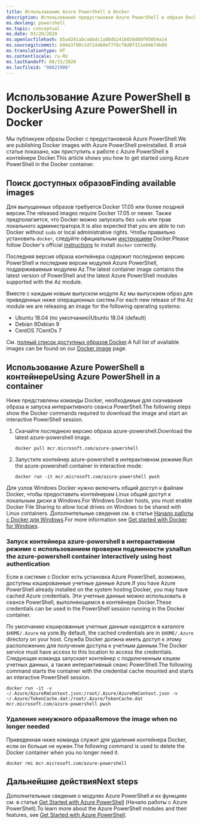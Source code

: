 ```yaml
---
title: Использование Azure PowerShell в Docker
description: Использование предустановки Azure PowerShell в образе Docker.
ms.devlang: powershell
ms.topic: conceptual
ms.date: 03/20/2020
ms.openlocfilehash: b5ad201abcabbdc1a88db241b028d88f05054a14
ms.sourcegitcommit: b94a3f00c147144b0ef7f8cf8d0f151e04674b89
ms.translationtype: HT
ms.contentlocale: ru-RU
ms.lasthandoff: 08/25/2020
ms.locfileid: "88821906"
---
```

# <a name="using-azure-powershell-in-docker"></a><span data-ttu-id="e282c-103">Использование Azure PowerShell в Docker</span><span class="sxs-lookup"><span data-stu-id="e282c-103">Using Azure PowerShell in Docker</span></span>

<span data-ttu-id="e282c-104">Мы публикуем образы Docker с предустановкой Azure PowerShell.</span><span class="sxs-lookup"><span data-stu-id="e282c-104">We are publishing Docker images with Azure PowerShell preinstalled.</span></span> <span data-ttu-id="e282c-105">В этой статье показано, как приступить к работе с Azure PowerShell в контейнере Docker.</span><span class="sxs-lookup"><span data-stu-id="e282c-105">This article shows you how to get started using Azure PowerShell in the Docker container.</span></span>

## <a name="finding-available-images"></a><span data-ttu-id="e282c-106">Поиск доступных образов</span><span class="sxs-lookup"><span data-stu-id="e282c-106">Finding available images</span></span>

<span data-ttu-id="e282c-107">Для выпущенных образов требуется Docker 17.05 или более поздней версии.</span><span class="sxs-lookup"><span data-stu-id="e282c-107">The released images require Docker 17.05 or newer.</span></span> <span data-ttu-id="e282c-108">Также предполагается, что Docker можно запускать без `sudo` или прав локального администратора.</span><span class="sxs-lookup"><span data-stu-id="e282c-108">It is also expected that you are able to run Docker without `sudo` or local administrative rights.</span></span> <span data-ttu-id="e282c-109">Чтобы правильно установить `docker`, следуйте официальным [инструкциям][install] Docker.</span><span class="sxs-lookup"><span data-stu-id="e282c-109">Please follow Docker's official [instructions][install] to install `docker` correctly.</span></span>

<span data-ttu-id="e282c-110">Последняя версия образа контейнера содержит последнюю версию PowerShell и последние версии модулей Azure PowerShell, поддерживаемые модулем Az.</span><span class="sxs-lookup"><span data-stu-id="e282c-110">The latest container image contains the latest version of PowerShell and the latest Azure PowerShell modules supported with the Az module.</span></span>

<span data-ttu-id="e282c-111">Вместе с каждым новым выпуском модуля Az мы выпускаем образ для приведенных ниже операционных систем.</span><span class="sxs-lookup"><span data-stu-id="e282c-111">For each new release of the Az module we are releasing an image for the following operating systems:</span></span>

- <span data-ttu-id="e282c-112">Ubuntu 18.04 (по умолчанию)</span><span class="sxs-lookup"><span data-stu-id="e282c-112">Ubuntu 18.04 (default)</span></span>
- <span data-ttu-id="e282c-113">Debian 9</span><span class="sxs-lookup"><span data-stu-id="e282c-113">Debian 9</span></span>
- <span data-ttu-id="e282c-114">CentOS 7</span><span class="sxs-lookup"><span data-stu-id="e282c-114">CentOs 7</span></span>

<span data-ttu-id="e282c-115">См. [полный список доступных образов Docker][az image].</span><span class="sxs-lookup"><span data-stu-id="e282c-115">A full list of available images can be found on our [Docker image][az image] page.</span></span>

## <a name="using-azure-powershell-in-a-container"></a><span data-ttu-id="e282c-116">Использование Azure PowerShell в контейнере</span><span class="sxs-lookup"><span data-stu-id="e282c-116">Using Azure PowerShell in a container</span></span>

<span data-ttu-id="e282c-117">Ниже представлены команды Docker, необходимые для скачивания образа и запуска интерактивного сеанса PowerShell.</span><span class="sxs-lookup"><span data-stu-id="e282c-117">The following steps show the Docker commands required to download the image and start an interactive PowerShell session.</span></span>

1. <span data-ttu-id="e282c-118">Скачайте последнюю версию образа azure-powershell.</span><span class="sxs-lookup"><span data-stu-id="e282c-118">Download the latest azure-powershell image.</span></span>

   ```console
   docker pull mcr.microsoft.com/azure-powershell
   ```

1. <span data-ttu-id="e282c-119">Запустите контейнер azure-powershell в интерактивном режиме:</span><span class="sxs-lookup"><span data-stu-id="e282c-119">Run the azure-powershell container in interactive mode:</span></span>

   ```console
   docker run -it mcr.microsoft.com/azure-powershell pwsh
   ```

<span data-ttu-id="e282c-120">Для узлов Windows Docker нужно включить общий доступ к файлам Docker, чтобы предоставить контейнерам Linux общий доступ к локальным диски в Windows.</span><span class="sxs-lookup"><span data-stu-id="e282c-120">For Windows Docker hosts, you must enable Docker File Sharing to allow local drives on Windows to be shared with Linux containers.</span></span> <span data-ttu-id="e282c-121">Дополнительные сведения см. в статье [Начало работы с Docker для Windows][file-sharing].</span><span class="sxs-lookup"><span data-stu-id="e282c-121">For more information see [Get started with Docker for Windows][file-sharing].</span></span>

### <a name="run-the-azure-powershell-container-interactively-using-host-authentication"></a><span data-ttu-id="e282c-122">Запуск контейнера azure-powershell в интерактивном режиме с использованием проверки подлинности узла</span><span class="sxs-lookup"><span data-stu-id="e282c-122">Run the azure-powershell container interactively using host authentication</span></span>

<span data-ttu-id="e282c-123">Если в системе с Docker есть установка Azure PowerShell, возможно, доступны кэшированные учетные данные Azure.</span><span class="sxs-lookup"><span data-stu-id="e282c-123">If you have Azure PowerShell already installed on the system hosting Docker, you may have cached Azure credentials.</span></span> <span data-ttu-id="e282c-124">Эти учетные данные можно использовать в сеансе PowerShell, выполняющемся в контейнере Docker.</span><span class="sxs-lookup"><span data-stu-id="e282c-124">These credentials can be used in the PowerShell session running in the Docker container.</span></span>

<span data-ttu-id="e282c-125">По умолчанию кэшированные учетные данные находятся в каталоге `$HOME/.Azure` на узле.</span><span class="sxs-lookup"><span data-stu-id="e282c-125">By default, the cached credentials are in `$HOME/.Azure` directory on your host.</span></span> <span data-ttu-id="e282c-126">Служба Docker должна иметь доступ к этому расположению для получения доступа к учетным данным.</span><span class="sxs-lookup"><span data-stu-id="e282c-126">The Docker service must have access to this location to access the credentials.</span></span> <span data-ttu-id="e282c-127">Следующая команда запускает контейнер с подключенным кэшем учетных данных, а также интерактивный сеанс PowerShell.</span><span class="sxs-lookup"><span data-stu-id="e282c-127">The following command starts the container with the credential cache mounted and starts an interactive PowerShell session.</span></span>

```console
docker run -it -v ~/.Azure/AzureRmContext.json:/root/.Azure/AzureRmContext.json -v ~/.Azure/TokenCache.dat:/root/.Azure/TokenCache.dat mcr.microsoft.com/azure-powershell pwsh
```

### <a name="remove-the-image-when-no-longer-needed"></a><span data-ttu-id="e282c-128">Удаление ненужного образа</span><span class="sxs-lookup"><span data-stu-id="e282c-128">Remove the image when no longer needed</span></span>

<span data-ttu-id="e282c-129">Приведенная ниже команда служит для удаления контейнера Docker, если он больше не нужен.</span><span class="sxs-lookup"><span data-stu-id="e282c-129">The following command is used to delete the Docker container when you no longer need it.</span></span>

```console
docker rmi mcr.microsoft.com/azure-powershell
```

## <a name="next-steps"></a><span data-ttu-id="e282c-130">Дальнейшие действия</span><span class="sxs-lookup"><span data-stu-id="e282c-130">Next steps</span></span>

<span data-ttu-id="e282c-131">Дополнительные сведения о модулях Azure PowerShell и их функциях см. в статье [Get Started with Azure PowerShell](get-started-azureps.md) (Начало работы с Azure PowerShell).</span><span class="sxs-lookup"><span data-stu-id="e282c-131">To learn more about the Azure PowerShell modules and their features, see [Get Started with Azure PowerShell](get-started-azureps.md).</span></span>

<!-- link references -->
[install]: https://docs.docker.com/engine/installation/
[powershell image]: https://hub.docker.com/_/microsoft-powershell
[az image]: https://hub.docker.com/_/microsoft-azure-powershell
[file-sharing]: https://docs.docker.com/docker-for-windows/#file-sharing
